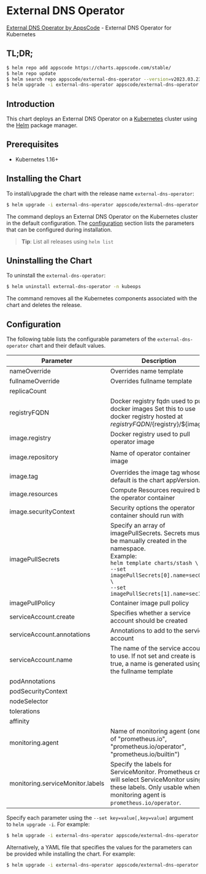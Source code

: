# External DNS Operator

[External DNS Operator by AppsCode](https://github.com/kubeops/external-dns-operator) - External DNS Operator for Kubernetes

## TL;DR;

```bash
$ helm repo add appscode https://charts.appscode.com/stable/
$ helm repo update
$ helm search repo appscode/external-dns-operator --version=v2023.03.23
$ helm upgrade -i external-dns-operator appscode/external-dns-operator -n kubeops --create-namespace --version=v2023.03.23
```

## Introduction

This chart deploys an External DNS Operator on a [Kubernetes](http://kubernetes.io) cluster using the [Helm](https://helm.sh) package manager.

## Prerequisites

- Kubernetes 1.16+

## Installing the Chart

To install/upgrade the chart with the release name `external-dns-operator`:

```bash
$ helm upgrade -i external-dns-operator appscode/external-dns-operator -n kubeops --create-namespace --version=v2023.03.23
```

The command deploys an External DNS Operator on the Kubernetes cluster in the default configuration. The [configuration](#configuration) section lists the parameters that can be configured during installation.

> **Tip**: List all releases using `helm list`

## Uninstalling the Chart

To uninstall the `external-dns-operator`:

```bash
$ helm uninstall external-dns-operator -n kubeops
```

The command removes all the Kubernetes components associated with the chart and deletes the release.

## Configuration

The following table lists the configurable parameters of the `external-dns-operator` chart and their default values.

|            Parameter             |                                                                                                            Description                                                                                                             |              Default               |
|----------------------------------|------------------------------------------------------------------------------------------------------------------------------------------------------------------------------------------------------------------------------------|------------------------------------|
| nameOverride                     | Overrides name template                                                                                                                                                                                                            | <code>""</code>                    |
| fullnameOverride                 | Overrides fullname template                                                                                                                                                                                                        | <code>""</code>                    |
| replicaCount                     |                                                                                                                                                                                                                                    | <code>1</code>                     |
| registryFQDN                     | Docker registry fqdn used to pull docker images Set this to use docker registry hosted at ${registryFQDN}/${registry}/${image}                                                                                                     | <code>ghcr.io</code>               |
| image.registry                   | Docker registry used to pull operator image                                                                                                                                                                                        | <code>appscode</code>              |
| image.repository                 | Name of operator container image                                                                                                                                                                                                   | <code>external-dns-operator</code> |
| image.tag                        | Overrides the image tag whose default is the chart appVersion.                                                                                                                                                                     | <code>""</code>                    |
| image.resources                  | Compute Resources required by the operator container                                                                                                                                                                               | <code>{}</code>                    |
| image.securityContext            | Security options the operator container should run with                                                                                                                                                                            | <code>{}</code>                    |
| imagePullSecrets                 | Specify an array of imagePullSecrets. Secrets must be manually created in the namespace. <br> Example: <br> `helm template charts/stash \` <br> `--set imagePullSecrets[0].name=sec0 \` <br> `--set imagePullSecrets[1].name=sec1` | <code>[]</code>                    |
| imagePullPolicy                  | Container image pull policy                                                                                                                                                                                                        | <code>Always</code>                |
| serviceAccount.create            | Specifies whether a service account should be created                                                                                                                                                                              | <code>true</code>                  |
| serviceAccount.annotations       | Annotations to add to the service account                                                                                                                                                                                          | <code>{}</code>                    |
| serviceAccount.name              | The name of the service account to use. If not set and create is true, a name is generated using the fullname template                                                                                                             | <code>""</code>                    |
| podAnnotations                   |                                                                                                                                                                                                                                    | <code>{}</code>                    |
| podSecurityContext               |                                                                                                                                                                                                                                    | <code>{}</code>                    |
| nodeSelector                     |                                                                                                                                                                                                                                    | <code>{}</code>                    |
| tolerations                      |                                                                                                                                                                                                                                    | <code>[]</code>                    |
| affinity                         |                                                                                                                                                                                                                                    | <code>{}</code>                    |
| monitoring.agent                 | Name of monitoring agent (one of "prometheus.io", "prometheus.io/operator", "prometheus.io/builtin")                                                                                                                               | <code>""</code>                    |
| monitoring.serviceMonitor.labels | Specify the labels for ServiceMonitor. Prometheus crd will select ServiceMonitor using these labels. Only usable when monitoring agent is `prometheus.io/operator`.                                                                | <code>{}</code>                    |


Specify each parameter using the `--set key=value[,key=value]` argument to `helm upgrade -i`. For example:

```bash
$ helm upgrade -i external-dns-operator appscode/external-dns-operator -n kubeops --create-namespace --version=v2023.03.23 --set replicaCount=1
```

Alternatively, a YAML file that specifies the values for the parameters can be provided while
installing the chart. For example:

```bash
$ helm upgrade -i external-dns-operator appscode/external-dns-operator -n kubeops --create-namespace --version=v2023.03.23 --values values.yaml
```
